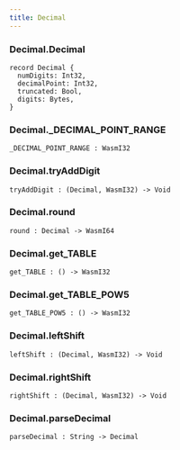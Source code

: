 ```yaml
---
title: Decimal
---
```


### Decimal.**Decimal**

```grain
record Decimal {
  numDigits: Int32,
  decimalPoint: Int32,
  truncated: Bool,
  digits: Bytes,
}
```

### Decimal.**_DECIMAL_POINT_RANGE**

```grain
_DECIMAL_POINT_RANGE : WasmI32
```

### Decimal.**tryAddDigit**

```grain
tryAddDigit : (Decimal, WasmI32) -> Void
```

### Decimal.**round**

```grain
round : Decimal -> WasmI64
```

### Decimal.**get_TABLE**

```grain
get_TABLE : () -> WasmI32
```

### Decimal.**get_TABLE_POW5**

```grain
get_TABLE_POW5 : () -> WasmI32
```

### Decimal.**leftShift**

```grain
leftShift : (Decimal, WasmI32) -> Void
```

### Decimal.**rightShift**

```grain
rightShift : (Decimal, WasmI32) -> Void
```

### Decimal.**parseDecimal**

```grain
parseDecimal : String -> Decimal
```

